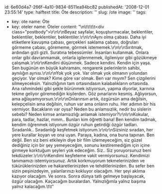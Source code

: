 id: 6e60d4a7-266f-4a10-9834-8511ea94bc82
publishedAt: '2008-12-01 23:55:14'
type: halftext
title: Öte
description: ''
slug: /ote
image: ''
tags:
  - key: ote
    name: Öte
  - key: oteler
    name: Öteler
content: "\n\t\t\t\t<div class=\"postbody\">\r\n\r\nBeyaz sayfalar, koşuşturmacalar, beklentiler, beklentiler, beklentiler, beklentiler.\r\n\r\nAynı olma çabası. Daha iyi etiketlere kavuşma çabası, gerçekleri saklama çabası, doğruları görmeme çabası, görememe, görmek istememek.\r\n\r\nSırıtmak, ardından gizli gizli. Suratına tebessümler. İnsanları kullanmak. Onlara onlar gibi davranmamak, onlarla igilenmemek, ilgileniyor gibi gözükmeye çalışmak.\r\n\r\nKendini düşünmek. Sadece kendini. Kendin için yaşa. Sen bugünün en büyük kahramanı, rengarenk pelerinlerin sahibi, aynılığın aynısı.\r\n\r\nYok yok yok. Var olmak yok olmanın yolundan geçiyor. Var olmak? Kime göre var olmak. Ben var mıyım? Sen çizgilerini silmeyeceksin. Yalnızlığının tam ortasındasın kalabalıkların ortasında. Ana rahmindeki gibi şekle bürünmek istiyorsun, yapma diyorlar, karnına tekme geliyor göremediğin kişilerden. Göz pınarlarını kesmiş. Ağlıyorsun, ama ağlayamıyorsun.\r\n\r\nOnlarınsın artık, özgürsün ama değilsin, kelepçelisin ama değilsin, ruhun var ama onların ruhu. Her adımın bir his vermiyor. Bacakların var oysa? Neden bu anlamsızlık, nedir bu sislerin sebebi? Neden kimse anlamsızlığı anlamak istemiyor?\r\n\r\nKokular, para, tadlar, hazlar, mmm.. Bunları kim öğretti bana! Ben kendim tadmak, kendim öğrenmek istiyorum özgür ruhun getirdiği özgür tadları. Sıradanlık.. Sıradanlığı keşfetmek istiyorum.\r\n\r\nSizsiniz sıradan, her yere kurallar koyan ve ona uyan. Paraya, kadına, ona buna tapınan. Ben değil. Ben siz beni etkileyin diye bir film izlemeyeceğim, siz güzel dediğiniz için bir şey yemeyeceğim, sonunu kestiremediğim için içine girmeye korktuğum şeyleri yok edeceğim. Siz.. Siz yoruyorsunuz beni tekdüzeler.\r\n\r\nKendimi keşfeteme vakit vermiyorsunuz. Kendimizi tanımamızı istemiyorsunuz. Artık korkmuyorum tekmelerinizden ve tükürüklerinizden ve hakaretlerinizden ve tehditlerinizden. Bu sefer ben sizin peşinizdeyim, yalanlarınızı kokluyor olacağım. Her şeyi aklıma kazıyor olacağım. Ve sonra. Sonra dünya tatlı gelmeye başlayacak, özgür olacağım. Kaçacağım buralardan. Yalnızlığımla yalnız başıma yalnız kalacağım.</div>\t\t"
